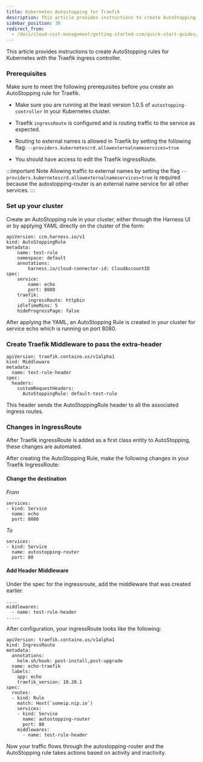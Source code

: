 ```yaml
---
title: Kubernetes Autostopping for Traefik
description: This article provides instructions to create AutoStopping rules for Kubernetes with the Traefik ingress controller.
sidebar_position: 30
redirect_from:
  - /docs/cloud-cost-management/getting-started-ccm/quick-start-guides/kubernetes-autostopping-traefik
---
```


<CTABanner
  buttonText="Learn More"
  title="Continue your learning journey."
  tagline="Take a Cloud Cost Management Certification today!"
  link="/certifications/cloud-cost-management"
  closable={true}
  target="_self"
/>

This article provides instructions to create AutoStopping rules for Kubernetes with the Traefik ingress controller.

### Prerequisites

Make sure to meet the following prerequisites before you create an AutoStopping rule for Traefik.

- Make sure you are running at the least version 1.0.5 of `autostopping-controller` in your Kubernetes cluster.

- Traefik `ingressRoute` is configured and is routing traffic to the service as expected.

- Routing to external names is allowed in Traefik by setting the following flag:
  `--providers.kubernetescrd.allowexternalnameservices=true`

- You should have access to edit the Traefik ingressRoute.

:::important Note
Allowing traffic to external names by setting the flag `--providers.kubernetescrd.allowexternalnameservices=true` is required because the autostopping-router is an external name service for all other services.
:::

### Set up your cluster

Create an AutoStopping rule in your cluster, either through the Harness UI or by applying YAML directly on the cluster of the form:

```
apiVersion: ccm.harness.io/v1
kind: AutoStoppingRule
metadata:
    name: test-rule
    namespace: default
    annotations:
        harness.io/cloud-connector-id: CloudAccountID
spec:
    service:
        name: echo
        port: 8080
    traefik:
        ingressRoute: httpbin
    idleTimeMins: 5
    hideProgressPage: false
```

After applying the YAML, an AutoStopping Rule is created in your cluster for service echo which is running on port 8080.

### Create Traefik Middleware to pass the extra-header

```
apiVersion: traefik.containo.us/v1alpha1
kind: Middleware
metadata:
  name: test-rule-header
spec:
  headers:
    customRequestHeaders:
      AutoStoppingRule: default-test-rule
```

This header sends the AutoStoppingRule header to all the associated ingress routes.

### Changes in IngressRoute

After Traefik ingressRoute is added as a first class entity to AutoStopping, these changes are automated.

After creating the AutoStopping Rule, make the following changes in your Traefik IngressRoute:

#### Change the destination

_From_

```
services:
- kind: Service
  name: echo
  port: 8080
```

_To_

```
services:
- kind: Service
  name: autostopping-router
  port: 80
```

#### Add Header Middleware

Under the spec for the ingressroute, add the middleware that was created earlier.

```
....
middlewares:
  - name: test-rule-header
.....
```

After configuration, your ingressRoute looks like the following:

```
apiVersion: traefik.containo.us/v1alpha1
kind: IngressRoute
metadata:
  annotations:
    helm.sh/hook: post-install,post-upgrade
  name: echo-traefik
  labels:
    app: echo
    traefik_version: 10.20.1
spec:
  routes:
  - kind: Rule
    match: Host(`someip.nip.io`)
    services:
    - kind: Service
      name: autostopping-router
      port: 80
    middlewares:
      - name: test-rule-header
```

Now your traffic flows through the autostopping-router and the AutoStopping rule takes actions based on activity and inactivity.

